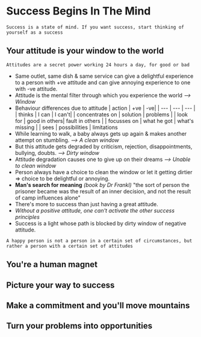 # Success Begins In The Mind
`Success is a state of mind. If you want success, start thinking of yourself as a success`

## Your attitude is your window to the world
`Attitudes are a secret power working 24 hours a day, for good or bad`
- Same outlet, same dish & same service can give a delightful experience to a person with +ve attitude and can give annoying experience to one with -ve attitude.
- Attitude is the mental filter through which you experience the world *--> Window*
- Behaviour differences due to attitude
| action | +ve | -ve|
| --- | --- | --- |
| thinks | I can | I can't|
| concentrates on | solution | problems |
| look for | good in others| fault in others |
| focusses on | what he got | what's missing |
| sees | possibilities | limitations
- While learning to walk, a baby always gets up again & makes another attempt on stumbling. *--> A clean window*
- But this attitude gets degraded by criticism, rejection, disappointments, bullying, doubts. *--> Dirty window*
- Attitude degradation causes one to give up on their dreams  *--> Unable to clean window*
- Person always have a choice to clean the window or let it getting dirtier => choice to be delightful or annoying.
- **Man's search for meaning** *(book by Dr Frankl)*
  "the sort of person the prisoner became was the result of an inner decision, and not the result of camp influences  alone"
- There's more to success than just having a great attitude.
- *Without a positive attitude, one can't activate the other success principles*
- Success is a light whose path is blocked by dirty window of negative attitude.

`A happy person is not a person in a certain set of circumstances, but rather a person with a certain set of attitudes`

## You're a human magnet

## Picture your way to success

## Make a commitment and you'll move mountains

## Turn your problems into opportunities
